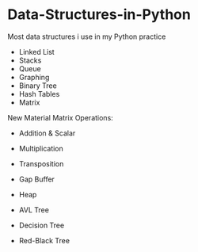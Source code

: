 # Data-Structures-in-Python
Most data structures i use in my Python practice

 - Linked List
 - Stacks
 - Queue
 - Graphing
 - Binary Tree
 - Hash Tables
 - Matrix
 
 New Material
 Matrix Operations:
 - Addition & Scalar
 - Multiplication
 - Transposition
 
 - Gap Buffer
 - Heap
 - AVL Tree
 - Decision Tree
 - Red-Black Tree

